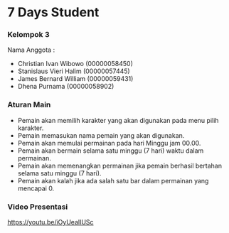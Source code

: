 # 7 Days Student

### Kelompok 3
Nama Anggota :
- Christian Ivan Wibowo (00000058450)
- Stanislaus Vieri Halim (00000057445)
- James Bernard William (00000059431)
- Dhena Purnama (00000058902) 

### Aturan Main
- Pemain akan memilih karakter yang akan digunakan pada menu pilih karakter.
- Pemain memasukan nama pemain yang akan digunakan.
- Pemain akan memulai permainan pada hari Minggu jam 00.00.
- Pemain akan bermain selama satu minggu (7 hari) waktu dalam permainan.
- Pemain akan memenangkan permainan jika pemain berhasil bertahan selama satu minggu (7 hari).
- Pemain akan kalah jika ada salah satu bar dalam permainan yang mencapai 0.

### Video Presentasi
https://youtu.be/iOyUealIUSc